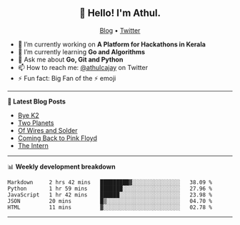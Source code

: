<h2 align="center">👋 Hello! I'm Athul.</h2>
<p align="center">
  <a href="https://blog.athulcyriac.in">Blog</a> •
  <a href="https://twitter.com/athulcajay">Twitter</a>
</p>


- 🔭 I’m currently working on **A Platform for Hackathons in Kerala**
- 🌱 I’m currently learning **Go and Algorithms**
- 💬 Ask me about **Go, Git and Python**
- 📫 How to reach me: [@athulcajay](https://twitter.com/athulcajay) on Twitter
- ⚡ Fun fact: Big Fan of the :zap: emoji

-------

**📝 Latest Blog Posts**

<!-- BLOG-POST-LIST:START -->
- [Bye K2](https://blog.athulcyriac.in/blog/bye-k2/)
- [Two Planets](https://blog.athulcyriac.in/blog/two-planets/)
- [Of Wires and Solder](https://blog.athulcyriac.in/blog/macropad/)
- [Coming Back to Pink Floyd](https://blog.athulcyriac.in/blog/pink-floyd/)
- [The Intern](https://blog.athulcyriac.in/blog/frappe-internship/)
<!-- BLOG-POST-LIST:END -->

-------

📊 **Weekly development breakdown**
<!--START_SECTION:waka-->
```text
Markdown     2 hrs 42 mins   █████████▓░░░░░░░░░░░░░░░   38.09 % 
Python       1 hr 59 mins    ███████░░░░░░░░░░░░░░░░░░   27.96 % 
JavaScript   1 hr 42 mins    ██████░░░░░░░░░░░░░░░░░░░   23.98 % 
JSON         20 mins         █▒░░░░░░░░░░░░░░░░░░░░░░░   04.70 % 
HTML         11 mins         ▓░░░░░░░░░░░░░░░░░░░░░░░░   02.78 % 
```
<!--END_SECTION:waka-->

-------
